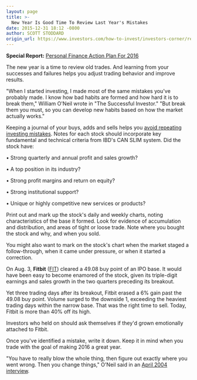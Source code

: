 ```yaml
---
layout: page
title: >-
  New Year Is Good Time To Review Last Year's Mistakes
date: 2015-12-31 18:12 -0800
author: SCOTT STODDARD
origin_url: https://www.investors.com/how-to-invest/investors-corner/reviewing-trades-helps-break-bad-habits
---
```





**Special Report:** [Personal Finance Action Plan For 2016](http://news.investors.com/special-report/787619-personal-finance-action-plan-for-2016.aspx)


The new year is a time to review old trades. And learning from your successes and failures helps you adjust trading behavior and improve results.


"When I started investing, I made most of the same mistakes you've probably made. I know how bad habits are formed and how hard it is to break them," William O'Neil wrote in "The Successful Investor." "But break them you must, so you can develop new habits based on how the market actually works."


Keeping a journal of your buys, adds and sells helps you [avoid repeating investing mistakes](http://news.investors.com/special-report/787619-personal-finance-action-plan-for-2016.aspx). Notes for each stock should incorporate key fundamental and technical criteria from IBD's CAN SLIM system. Did the stock have:


• Strong quarterly and annual profit and sales growth?


• A top position in its industry?


• Strong profit margins and return on equity?


• Strong institutional support?


• Unique or highly competitive new services or products?


Print out and mark up the stock's daily and weekly charts, noting characteristics of the base it formed. Look for evidence of accumulation and distribution, and areas of tight or loose trade. Note where you bought the stock and why, and when you sold.


You might also want to mark on the stock's chart when the market staged a follow-through, when it came under pressure, or when it started a correction.


On Aug. 3, **Fitbit** ([FIT](https://research.investors.com/quote.aspx?symbol=FIT)) cleared a 49.08 buy point of an IPO base. It would have been easy to become enamored of the stock, given its triple-digit earnings and sales growth in the two quarters preceding its breakout.


Yet three trading days after its breakout, Fitbit erased a 6% gain past the 49.08 buy point. Volume surged to the downside 1, exceeding the heaviest trading days within the narrow base. That was the right time to sell. Today, Fitbit is more than 40% off its high.


Investors who held on should ask themselves if they'd grown emotionally attached to Fitbit.


Once you've identified a mistake, write it down. Keep it in mind when you trade with the goal of making 2016 a great year.


"You have to really blow the whole thing, then figure out exactly where you went wrong. Then you change things," O'Neil said in an [April 2004 interview](http://news.investors.com/management-leaders-and-success/041904-397358-ibd-founder-william-j-oneil-keep-learning-relentlessly-positive-he-says-errors-arent-just-for-baseball-players.htm).




